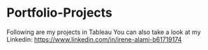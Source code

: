 # Portfolio-Projects
Following are my projects in Tableau
You can also take a look at my Linkedin: https://www.linkedin.com/in/irene-alami-b61719174

